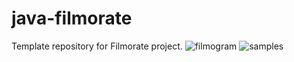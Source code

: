 # java-filmorate
Template repository for Filmorate project.
![filmogram](https://github.com/MsHitai/java-filmorate/assets/115479428/99c6e556-a792-4b50-aa02-f9fb902dc186)
![samples](https://github.com/MsHitai/java-filmorate/assets/115479428/8681992c-e716-4fec-a7d1-9556cdf1c192)
